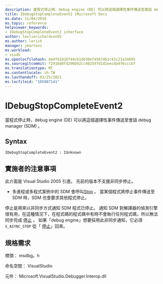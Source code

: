 ```yaml
---
description: 當程式停止時，debug engine (DE) 可以將這個選擇性事件傳送至會話 debug manager (SDM) 。
title: IDebugStopCompleteEvent2 |Microsoft Docs
ms.date: 11/04/2016
ms.topic: reference
helpviewer_keywords:
- IDebugStopCompleteEvent2 interface
author: leslierichardson95
ms.author: lerich
manager: jmartens
ms.workload:
- vssdk
ms.openlocfilehash: 8e4fd1826f44cb1d830ef45874b1c41c21a34895
ms.sourcegitcommit: f2916d8fd296b92cc402597d1d1eecda4f6cccbf
ms.translationtype: MT
ms.contentlocale: zh-TW
ms.lasthandoff: 03/25/2021
ms.locfileid: "105087141"
---
```

# <a name="idebugstopcompleteevent2"></a>IDebugStopCompleteEvent2

當程式停止時，debug engine (DE) 可以將這個選擇性事件傳送至會話 debug manager (SDM) 。

## <a name="syntax"></a>Syntax

```
IDebugStopCompleteEvent2 : IUnknown
```

## <a name="notes-for-implementers"></a>實施者的注意事項

此介面是 Visual Studio 2005 引進。 先前的版本不支援非同步停止。

- 多進程或多程式案例中的 SDM 會呼叫[Stop](../../../extensibility/debugger/reference/idebugengineprogram2-stop.md) 。 當某個程式將停止事件傳送至 SDM 時，SDM 也會要求其他程式停止。

停止是用來以非同步方式通知 SDM 程式已停止。 通知 SDM 對解譯器的偵測引擎很有用，在這種情況下，在程式碼的程式碼中有時不會執行任何程式碼，所以無法同步完成 [停止](../../../extensibility/debugger/reference/idebugengineprogram2-stop.md) 。 如果「debug engine」想要採用此非同步通知，它必須 `S_ASYNC_STOP` 從「 [停止](../../../extensibility/debugger/reference/idebugengineprogram2-stop.md)」回來。

## <a name="requirements"></a>規格需求

標頭： msdbg。h

命名空間： VisualStudio

元件： Microsoft.VisualStudio.Debugger.Interop.dll
